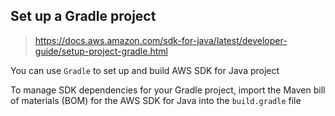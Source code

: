 
## Set up a Gradle project
> <https://docs.aws.amazon.com/sdk-for-java/latest/developer-guide/setup-project-gradle.html>

You can use `Gradle` to set up and build AWS SDK for Java project

To manage SDK dependencies for your Gradle project, import the Maven bill of materials (BOM) for the AWS SDK for Java into the `build.gradle` file


